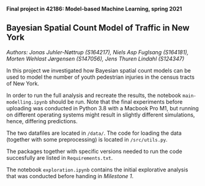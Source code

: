 **Final project in 42186: Model-based Machine Learning, spring 2021**

## Bayesian Spatial Count Model of Traffic in New York
*Authors: Jonas Juhler-Nøttrup (S164217), Niels Asp Fuglsang (S164181), Morten Wehlast Jørgensen (S147056), Jens Thuren Lindahl (S124347)*

In this project we investigated how Bayesian spatial count models can be used to model the number of youth pedestrian injuries in the census tracts of New York. 

In order to run the full analysis and recreate the results, the notebook `main-modelling.ipynb` should be run. Note that the final experiments before uploading was conducted in Python 3.8 with a Macbook Pro M1, but running on different operating systems might result in slightly different simulations, hence, differing predictions.

The two datafiles are located in `/data/`. The code for loading the data (together with some preprocessing) is located in `/src/utils.py`. 

The packages together with specific versions needed to run the code succesfully are listed in `Requirements.txt`.

The notebook `exploration.ipynb` contains the initial explorative analysis that was conducted before handing in *Milestone 1*.
